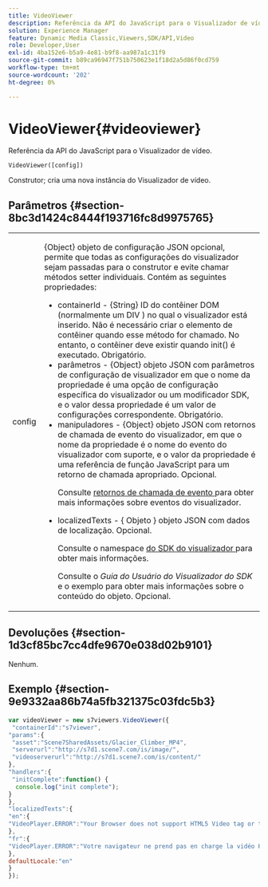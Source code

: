 ```yaml
---
title: VideoViewer
description: Referência da API do JavaScript para o Visualizador de vídeo.
solution: Experience Manager
feature: Dynamic Media Classic,Viewers,SDK/API,Video
role: Developer,User
exl-id: 4ba152e6-b5a9-4e81-b9f8-aa987a1c31f9
source-git-commit: b89ca96947f751b750623e1f18d2a5d86f0cd759
workflow-type: tm+mt
source-wordcount: '202'
ht-degree: 0%

---
```


# VideoViewer{#videoviewer}

Referência da API do JavaScript para o Visualizador de vídeo.

`VideoViewer([config])`

Construtor; cria uma nova instância do Visualizador de vídeo.

## Parâmetros {#section-8bc3d1424c8444f193716fc8d9975765}

<table id="table_896DFF34A68A403DB93A6D597461A573"> 
 <tbody> 
  <tr> 
   <td colname="col1"> <p> <span class="codeph"> <span class="varname"> config </span> </span> </p> </td> 
   <td colname="col2"> <p> <span class="codeph"> {Object} </span> objeto de configuração JSON opcional, permite que todas as configurações do visualizador sejam passadas para o construtor e evite chamar métodos setter individuais. Contém as seguintes propriedades: </p> <p> 
     <ul id="ul_266C711E8E75471E90C15F39A96A142F"> 
      <li id="li_71857BBD652243A094E936C2C8EA9702"> <span class="codeph"> containerId </span> - <span class="codeph"> {String} </span> ID do contêiner DOM (normalmente um <span class="codeph"> DIV </span>) no qual o visualizador está inserido. Não é necessário criar o elemento de contêiner quando esse método for chamado. No entanto, o contêiner deve existir quando <span class="codeph"> init() </span> é executado. Obrigatório. </li> 
      <li id="li_3D28979F04274AC9B507B33D4275FC3A"> <span class="codeph"> parâmetros </span> - <span class="codeph"> {Object} </span> objeto JSON com parâmetros de configuração de visualizador em que o nome da propriedade é uma opção de configuração específica do visualizador ou um modificador SDK, e o valor dessa propriedade é um valor de configurações correspondente. Obrigatório. </li> 
      <li id="li_A40AC2167575415FB3383D070E27B9AB"> <span class="codeph"> manipuladores </span> - <span class="codeph"> {Object} </span> objeto JSON com retornos de chamada de evento do visualizador, em que o nome da propriedade é o nome do evento do visualizador com suporte, e o valor da propriedade é uma referência de função JavaScript para um retorno de chamada apropriado. Opcional. <p>Consulte <a href="../../../c-html5-s7-aem-asset-viewers/c-html5-video-reference/c-html5-video-viewer-20-event-callbacks.md#concept-ebe5a4c1853d4912a919d86df35c1f6d" format="dita" scope="local"> retornos de chamada de evento </a> para obter mais informações sobre eventos do visualizador. </p> </li> 
      <li id="li_D344288C9B584E569F7BF92D960F9DF8"> <p> <span class="codeph"> localizedTexts </span> - { <span class="codeph"> Objeto </span>} objeto JSON com dados de localização. Opcional. </p> <p>Consulte o namespace <a href="../../../c-html5-s7-aem-asset-viewers/c-html5-video-reference/r-html5-video-viewer-20-namespace.md#concept-679bfabb3e3e4c12a285c4e9c4144153" format="dita" scope="local"> do SDK do visualizador </a> para obter mais informações. </p> <p>Consulte o <i>Guia do Usuário do Visualizador do SDK</i> e o exemplo para obter mais informações sobre o conteúdo do objeto. Opcional. </p> </li> 
     </ul> </p> </td> 
  </tr> 
 </tbody> 
</table>

## Devoluções {#section-1d3cf85bc7cc4dfe9670e038d02b9101}

Nenhum.

## Exemplo {#section-9e9332aa86b74a5fb321375c03fdc5b3}

```javascript {.line-numbers}
var videoViewer = new s7viewers.VideoViewer({ 
 "containerId":"s7viewer", 
"params":{ 
 "asset":"Scene7SharedAssets/Glacier_Climber_MP4", 
 "serverurl":"http://s7d1.scene7.com/is/image/", 
 "videoserverurl":"http://s7d1.scene7.com/is/content/" 
}, 
"handlers":{ 
 "initComplete":function() { 
  console.log("init complete"); 
} 
}, 
"localizedTexts":{ 
"en":{ 
"VideoPlayer.ERROR":"Your Browser does not support HTML5 Video tag or the video cannot be played." 
}, 
"fr":{ 
"VideoPlayer.ERROR":"Votre navigateur ne prend pas en charge la vidéo HTML5 tag ou la vidéo ne peuvent pas être lus." 
}, 
defaultLocale:"en" 
} 
});
```
